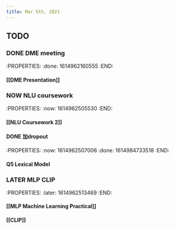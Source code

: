 ```yaml
---
title: Mar 5th, 2021
---
```


## TODO
### DONE DME meeting
:PROPERTIES:
:done: 1614962160555
:END:
#### [[DME Presentation]]
### NOW NLU coursework
:PROPERTIES:
:now: 1614962505530
:END:
#### [[NLU Coursework 2]]
#### DONE 加dropout
:PROPERTIES:
:now: 1614962507006
:done: 1614984733518
:END:
#### Q5 Lexical Model
### LATER MLP CLIP
:PROPERTIES:
:later: 1614962513469
:END:
#### [[MLP Machine Learning Practical]]
#### [[CLIP]]
###
###
